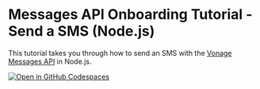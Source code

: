 # Messages API Onboarding Tutorial - Send a SMS (Node.js)

This tutorial takes you through how to send an SMS with the [Vonage Messages API](https://developer.vonage.com/messages/overview) in Node.js.

[![Open in GitHub Codespaces](https://github.com/codespaces/badge.svg)](https://codespaces.new/conshus/send-an-sms-interactive-tutorial/tree/main)
